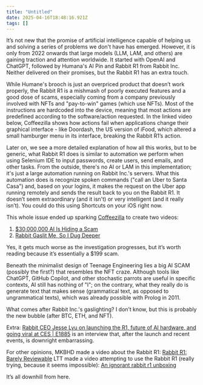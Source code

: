 ```yaml
---
title: "Untitled"
date: 2025-04-16T18:48:16.921Z
tags: []
---
```


It’s not new that the promise of artificial intelligence capable of helping us and solving a series of problems we don't have has emerged. However, it is only from 2022 onwards that large models (LLM, LAM, and others) are gaining traction and attention worldwide. It started with OpenAI and ChatGPT, followed by Humana's AI Pin and Rabbit R1 from Rabbit Inc. Neither delivered on their promises, but the Rabbit R1 has an extra touch.

While Humane's brooch is just an overpriced product that doesn’t work properly, the Rabbit R1 is a mishmash of poorly executed features and a good dose of scams, especially coming from a company previously involved with NFTs and "pay-to-win" games (which use NFTs). Most of the instructions are hardcoded into the device, meaning that most actions are predefined according to the software/action requested. In the linked video below, Coffeezilla shows how actions fail when applications change their graphical interface - like Doordash, the US version of iFood, which altered a small hamburger menu in its interface, breaking the Rabbit R1’s action.

Later on, we see a more detailed explanation of how all this works, but to be generic, what Rabbit R1 does is similar to automation we perform when using Selenium IDE to input passwords, create users, send emails, and other tasks. From the outside, there's no AI or LAM in this implementation; it's just a large automation running on Rabbit Inc.'s servers. What this automation does is recognize spoken commands ("call an Uber to Santa Casa") and, based on your logins, it makes the request on the Uber app running remotely and sends the result back to you on the Rabbit R1. It doesn’t seem extraordinary (and it isn't) or very intelligent (and it really isn’t). You could do this using Shortcuts on your iOS right now.

This whole issue ended up sparking [Coffeezilla](https://www.youtube.com/@Coffeezilla) to create two videos:

1. [$30,000,000 AI Is Hiding a Scam](https://www.youtube.com/watch?v=NPOHf20slZg)
2. [Rabbit Gaslit Me, So I Dug Deeper](https://www.youtube.com/watch?v=zLvFc_24vSM)

Yes, it gets much worse as the investigation progresses, but it’s worth reading because it’s essentially a $199 scam.

Beneath the minimalist design of Teenage Engineering lies a big AI SCAM (possibly the first?) that resembles the NFT craze. Although tools like ChatGPT, GitHub Copilot, and other stochastic parrots are useful in specific contexts, AI still has nothing of "I"; on the contrary, what they really do is generate text that makes sense (grammatical text, as opposed to ungrammatical texts), which was already possible with Prolog in 2011.

What comes after Rabbit Inc.'s gaslighting? I don’t know, but this is probably the new bubble (after BTC, ETH, and NFT).

Extra: [Rabbit CEO Jesse Lyu on launching the R1, future of AI hardware, and going viral at CES | E1885](https://www.youtube.com/watch?v=X-MNgciL5hw) is an interview that, after the launch and recent events, is downright embarrassing.

For other opinions, MKBHD made a video about the Rabbit R1: [Rabbit R1: Barely Reviewable](https://www.youtube.com/watch?v=ddTV12hErTc)
LTT made a video attempting to use the Rabbit R1 (really trying, because it seems impossible): [An ignorant rabbit r1 unboxing](https://youtu.be/HcPjineZdqQ?si=dAHYqvIm7E4IkocW)

It’s all downhill from here.